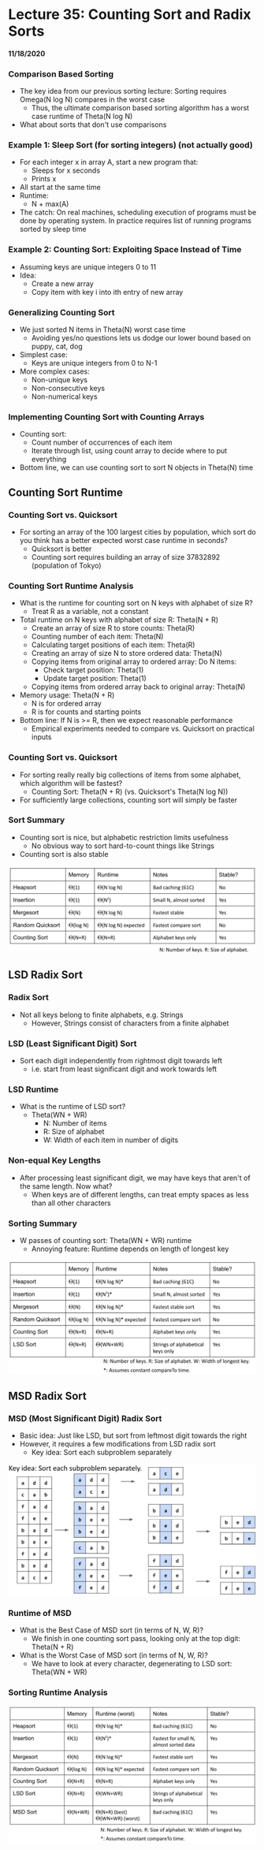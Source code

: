 # Lecture 35: Counting Sort and Radix Sorts
#### 11/18/2020

### Comparison Based Sorting
- The key idea from our previous sorting lecture: Sorting requires Omega(N log N) compares in the worst case
  - Thus, the ultimate comparison based sorting algorithm has a worst case runtime of Theta(N log N)
- What about sorts that don't use comparisons

### Example 1: Sleep Sort (for sorting integers) (not actually good)
- For each integer x in array A, start a new program that:
  - Sleeps for x seconds
  - Prints x
- All start at the same time
- Runtime:
  - N + max(A)
- The catch: On real machines, scheduling execution of programs must be done by operating system. In practice requires list of running programs sorted by sleep time

### Example 2: Counting Sort: Exploiting Space Instead of Time
- Assuming keys are unique integers 0 to 11
- Idea:
  - Create a new array
  - Copy item with key i into ith entry of new array

### Generalizing Counting Sort
- We just sorted N items in Theta(N) worst case time
  - Avoiding yes/no questions lets us dodge our lower bound based on puppy, cat, dog
- Simplest case:
  - Keys are unique integers from 0 to N-1
- More complex cases:
  - Non-unique keys
  - Non-consecutive keys
  - Non-numerical keys

### Implementing Counting Sort with Counting Arrays
- Counting sort:
  - Count number of occurrences of each item
  - Iterate through list, using count array to decide where to put everything
- Bottom line, we can use counting sort to sort N objects in Theta(N) time


## Counting Sort Runtime

### Counting Sort vs. Quicksort
- For sorting an array of the 100 largest cities by population, which sort do you think has a better expected worst case runtime in seconds?
  - Quicksort is better
  - Counting sort requires building an array of size 37832892 (population of Tokyo)

### Counting Sort Runtime Analysis
- What is the runtime for counting sort on N keys with alphabet of size R?
  - Treat R as a variable, not a constant
- Total runtime on N keys with alphabet of size R: Theta(N + R)
  - Create an array of size R to store counts: Theta(R)
  - Counting number of each item: Theta(N)
  - Calculating target positions of each item: Theta(R)
  - Creating an array of size N to store ordered data: Theta(N)
  - Copying items from original array to ordered array: Do N items:
    - Check target position: Theta(1)
    - Update target position: Theta(1)
  - Copying items from ordered array back to original array: Theta(N)
- Memory usage: Theta(N + R)
  - N is for ordered array
  - R is for counts and starting points
- Bottom line: If N is >= R, then we expect reasonable performance
  - Empirical experiments needed to compare vs. Quicksort on practical inputs

### Counting Sort vs. Quicksort
- For sorting really really big collections of items from some alphabet, which algorithm will be fastest?
  - Counting Sort: Theta(N + R) (vs. Quicksort's Theta(N log N))
- For sufficiently large collections, counting sort will simply be faster

### Sort Summary
- Counting sort is nice, but alphabetic restriction limits usefulness
  - No obvious way to sort hard-to-count things like Strings
- Counting sort is also stable

![](images/35.1.png)


## LSD Radix Sort

### Radix Sort
- Not all keys belong to finite alphabets, e.g. Strings
  - However, Strings consist of characters from a finite alphabet

### LSD (Least Significant Digit) Sort
- Sort each digit independently from rightmost digit towards left
  - i.e. start from least significant digit and work towards left

### LSD Runtime
- What is the runtime of LSD sort?
  - Theta(WN + WR)
    - N: Number of items 
    - R: Size of alphabet 
    - W: Width of each item in number of digits

### Non-equal Key Lengths
- After processing least significant digit, we may have keys that aren't of the same length. Now what?
  - When keys are of different lengths, can treat empty spaces as less than all other characters

### Sorting Summary
- W passes of counting sort: Theta(WN + WR) runtime
  - Annoying feature: Runtime depends on length of longest key

![](images/35.2.png)


## MSD Radix Sort

### MSD (Most Significant Digit) Radix Sort
- Basic idea: Just like LSD, but sort from leftmost digit towards the right
- However, it requires a few modifications from LSD radix sort
  - Key idea: Sort each subproblem separately

![](images/35.3.png)

### Runtime of MSD
- What is the Best Case of MSD sort (in terms of N, W, R)?
  - We finish in one counting sort pass, looking only at the top digit: Theta(N + R)
- What is the Worst Case of MSD sort (in terms of N, W, R)?
  - We have to look at every character, degenerating to LSD sort: Theta(WN + WR)

### Sorting Runtime Analysis
![](images/35.4.png)